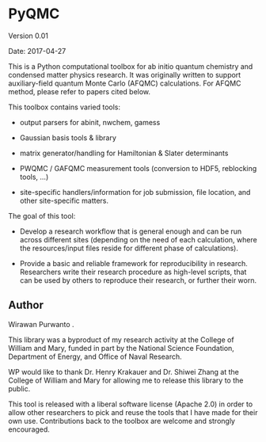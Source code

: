 # PyQMC

Version 0.01

Date: 2017-04-27

This is a Python computational toolbox for ab initio
quantum chemistry and condensed matter physics research.
It was originally written to support auxiliary-field quantum Monte
Carlo (AFQMC) calculations.
For AFQMC method, please refer to papers cited below.

This toolbox contains varied tools:

* output parsers for abinit, nwchem, gamess

* Gaussian basis tools & library

* matrix generator/handling for Hamiltonian & Slater determinants

* PWQMC / GAFQMC measurement tools (conversion to HDF5,
  reblocking tools, ...)

* site-specific handlers/information for job submission, file
  location, and other site-specific matters.

The goal of this tool:

* Develop a research workflow that is general enough and can be run
  across different sites (depending on the need of each calculation,
  where the resources/input files reside for different phase of
  calculations).

* Provide a basic and reliable framework for reproducibility in
  research.
  Researchers write their research procedure as high-level scripts,
  that can be used by others to reproduce their research, or further
  their worn.
  


## Author

Wirawan Purwanto <wirawan0 at gmail.com> .

This library was a byproduct of my research activity at
the College of William and Mary,
funded in part by the National Science Foundation,
Department of Energy, and Office of Naval Research.

WP would like to thank Dr. Henry Krakauer and Dr. Shiwei Zhang at the
College of William and Mary for allowing me to release this library to
the public.

This tool is released with a liberal software license (Apache 2.0) in
order to allow other researchers to pick and reuse the tools that I
have made for their own use.
Contributions back to the toolbox are welcome and strongly encouraged.
